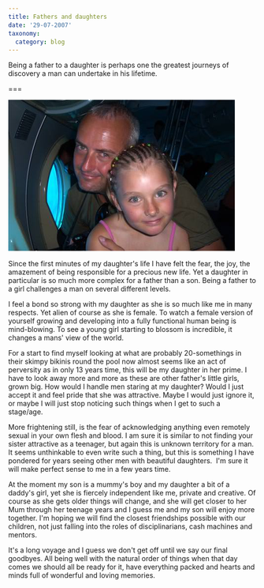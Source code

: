 ```yaml
---
title: Fathers and daughters
date: '29-07-2007'
taxonomy:
  category: blog
---
```


Being a father to a daughter is perhaps one the greatest journeys of discovery a man can undertake in his lifetime.

===

![fathersdaughters](melelly.jpg)

Since the first minutes of my daughter's life I have felt the fear, the joy, the amazement of being responsible for a precious new life.  Yet a daughter in particular is so much more complex for a father than a son.  Being a father to a girl challenges a man on several different levels.

I feel a bond so strong with my daughter as she is so much like me in many respects.  Yet alien of course as she is female. To watch a female version of yourself growing and developing into a fully functional human being is mind-blowing. To see a young girl starting to blossom is incredible, it changes a mans' view of the world.

For a start to find myself looking at what are probably 20-somethings in their skimpy bikinis round the pool now almost seems like an act of perversity as in only 13 years time, this will be my daughter in her prime.  I have to look away more and more as these are other father's little girls, grown big.  How would I handle men staring at my daughter?  Would I just accept it and feel pride that she was attractive.  Maybe I would just ignore it, or maybe I will just stop noticing such things when I get to such a stage/age.

More frightening still, is the fear of acknowledging anything even remotely sexual in your own flesh and blood.  I am sure it is similar to not finding your sister attractive as a teenager, but again this is unknown territory for a man.  It seems unthinkable to even write such a thing, but this is something I have pondered for years seeing other men with beautiful daughters.  I'm sure it will make perfect sense to me in a few years time.

At the moment my son is a mummy's boy and my daughter a bit of a daddy's girl, yet she is fiercely independent like me, private and creative. Of course as she gets older things will change, and she will get closer to her Mum through her teenage years and I guess me and my son will enjoy more together.  I'm hoping we will find the closest friendships possible with our children, not just falling into the roles of disciplinarians, cash machines and mentors.

It's a long voyage and I guess we don't get off until we say our final goodbyes. All being well with the natural order of things when that day comes we should all be ready for it, have everything packed and hearts and minds full of wonderful and loving memories.
